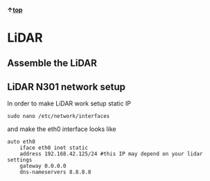 #### &uarr;[top](https://ubiquityrobotics.github.io/breadcrumb_learn/)

# LiDAR

## Assemble the LiDAR

## LiDAR N301 network setup

In order to make LiDAR work setup static IP
	
	sudo nano /etc/network/interfaces

and make the eth0 interface looks like

	auto eth0
		iface eth0 inet static
		address 192.168.42.125/24 #this IP may depend on your lidar settings
		gateway 0.0.0.0
		dns-nameservers 8.8.8.8
